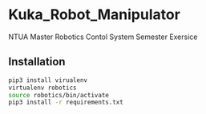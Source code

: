 # Kuka_Robot_Manipulator

NTUA Master Robotics Contol System Semester Exersice

## Installation

```bash
pip3 install virualenv
virtualenv robotics
source robotics/bin/activate
pip3 install -r requirements.txt
```
